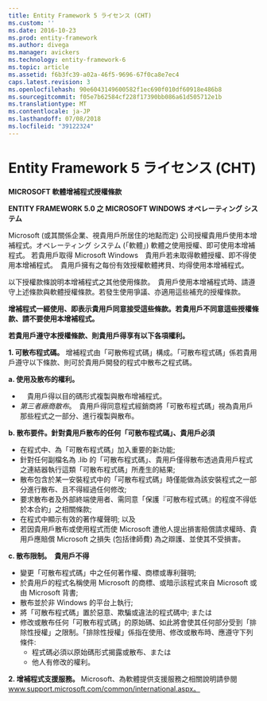 ```yaml
---
title: Entity Framework 5 ライセンス (CHT)
ms.custom: ''
ms.date: 2016-10-23
ms.prod: entity-framework
ms.author: divega
ms.manager: avickers
ms.technology: entity-framework-6
ms.topic: article
ms.assetid: f6b3fc39-a02a-46f5-9696-67f0ca8e7ec4
caps.latest.revision: 3
ms.openlocfilehash: 90e6043149600582f1ec690f010df60918e486b8
ms.sourcegitcommit: f05e7b62584cf228f17390bb086a61d505712e1b
ms.translationtype: MT
ms.contentlocale: ja-JP
ms.lasthandoff: 07/08/2018
ms.locfileid: "39122324"
---
```

# <a name="entity-framework-5-license-cht"></a>Entity Framework 5 ライセンス (CHT)
**MICROSOFT 軟體增補程式授權條款**

**ENTITY FRAMEWORK 5.0 之 MICROSOFT WINDOWS オペレーティング システム**

Microsoft (或其關係企業、視貴用戶所居住的地點而定) 公司授權貴用戶使用本增補程式。オペレーティング システム (「軟體」) 軟體之使用授權、即可使用本增補程式。 若貴用戶取得 Microsoft Windows　貴用戶若未取得軟體授權、即不得使用本增補程式。　貴用戶擁有之每份有效授權軟體拷貝、均得使用本增補程式。

以下授權款條說明本增補程式之其他使用條款。　貴用戶使用本增補程式時、請遵守上述條款與軟體授權條款。若發生使用爭議、亦適用這些補充的授權條款。

**增補程式一經使用、即表示貴用戶同意接受這些條款。若貴用戶不同意這些授權條款、請不要使用本增補程式。**

**若貴用戶遵守本授權條款、則貴用戶得享有以下各項權利。**

**1. 可散布程式碼。** 增補程式由「可散佈程式碼」構成。「可散布程式碼」係若貴用戶遵守以下條款、則可於貴用戶開發的程式中散布之程式碼。

**a. 使用及散布的權利。**

-   　貴用戶得以目的碼形式複製與散布增補程式。
-   *第三者廠商散布*。　貴用戶得同意程式經銷商將「可散布程式碼」視為貴用戶那些程式之一部分、進行複製與散布。

**b. 散布要件。針對貴用戶散布的任何「可散布程式碼」、貴用戶必須**

-   在程式中、為「可散布程式碼」加入重要的新功能;
-   針對任何副檔名為 .lib 的「可散布程式碼」、貴用戶僅得散布透過貴用戶程式之連結器執行這類「可散布程式碼」所產生的結果;
-   散布包含於某一安裝程式中的「可散布程式碼」時僅能做為該安裝程式之一部分進行散布、且不得經過任何修改;
-   要求散布者及外部終端使用者、需同意「保護『可散布程式碼』的程度不得低於本合約」之相關條款;
-   在程式中顯示有效的著作權聲明; 以及
-   若因貴用戶散布或使用程式而使 Microsoft 遭他人提出損害賠償請求權時、貴用戶應賠償 Microsoft 之損失 (包括律師費) 為之辯護、並使其不受損害。

**c. 散布限制。　貴用戶不得**

-   變更「可散布程式碼」中之任何著作權、商標或專利聲明;
-   於貴用戶的程式名稱使用 Microsoft 的商標、或暗示該程式來自 Microsoft 或由 Microsoft 背書;
-   散布並於非 Windows 的平台上執行;
-   將「可散布程式碼」置於惡意、欺騙或違法的程式碼中; または
-   修改或散布任何「可散布程式碼」的原始碼、如此將會使其任何部分受到「排除性授權」之限制。「排除性授權」係指在使用、修改或散布時、應遵守下列條件:
    -   程式碼必須以原始碼形式揭露或散布、または
    -   他人有修改的權利。

**2. 增補程式支援服務。** Microsoft、為軟體提供支援服務之相關說明請參閱 www.support.microsoft.com/common/international.aspx。
